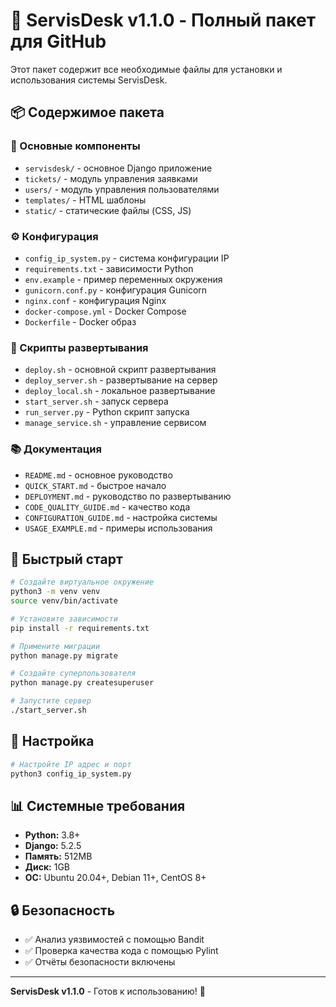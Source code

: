 # 🚀 ServisDesk v1.1.0 - Полный пакет для GitHub

Этот пакет содержит все необходимые файлы для установки и использования системы ServisDesk.

## 📦 Содержимое пакета

### 🔧 Основные компоненты
- `servisdesk/` - основное Django приложение
- `tickets/` - модуль управления заявками
- `users/` - модуль управления пользователями
- `templates/` - HTML шаблоны
- `static/` - статические файлы (CSS, JS)

### ⚙️ Конфигурация
- `config_ip_system.py` - система конфигурации IP
- `requirements.txt` - зависимости Python
- `env.example` - пример переменных окружения
- `gunicorn.conf.py` - конфигурация Gunicorn
- `nginx.conf` - конфигурация Nginx
- `docker-compose.yml` - Docker Compose
- `Dockerfile` - Docker образ

### 🚀 Скрипты развертывания
- `deploy.sh` - основной скрипт развертывания
- `deploy_server.sh` - развертывание на сервер
- `deploy_local.sh` - локальное развертывание
- `start_server.sh` - запуск сервера
- `run_server.py` - Python скрипт запуска
- `manage_service.sh` - управление сервисом

### 📚 Документация
- `README.md` - основное руководство
- `QUICK_START.md` - быстрое начало
- `DEPLOYMENT.md` - руководство по развертыванию
- `CODE_QUALITY_GUIDE.md` - качество кода
- `CONFIGURATION_GUIDE.md` - настройка системы
- `USAGE_EXAMPLE.md` - примеры использования

## 🚀 Быстрый старт

```bash
# Создайте виртуальное окружение
python3 -m venv venv
source venv/bin/activate

# Установите зависимости
pip install -r requirements.txt

# Примените миграции
python manage.py migrate

# Создайте суперпользователя
python manage.py createsuperuser

# Запустите сервер
./start_server.sh
```

## 🔧 Настройка

```bash
# Настройте IP адрес и порт
python3 config_ip_system.py
```

## 📊 Системные требования

- **Python:** 3.8+
- **Django:** 5.2.5
- **Память:** 512MB
- **Диск:** 1GB
- **ОС:** Ubuntu 20.04+, Debian 11+, CentOS 8+

## 🔒 Безопасность

- ✅ Анализ уязвимостей с помощью Bandit
- ✅ Проверка качества кода с помощью Pylint
- ✅ Отчёты безопасности включены

---

**ServisDesk v1.1.0** - Готов к использованию! 🚀
